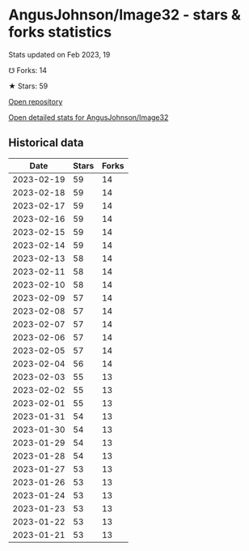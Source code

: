 # AngusJohnson/Image32 - stars & forks statistics

Stats updated on Feb 2023, 19

☋ Forks: 14

★ Stars: 59

[Open repository](https://github.com/AngusJohnson/Image32)

[Open detailed stats for AngusJohnson/Image32](https://reviewgithub.com/rep/AngusJohnson/Image32)

## Historical data
| Date | Stars | Forks |
|------|-------|-------|
| 2023-02-19 | 59 | 14 | 
| 2023-02-18 | 59 | 14 | 
| 2023-02-17 | 59 | 14 | 
| 2023-02-16 | 59 | 14 | 
| 2023-02-15 | 59 | 14 | 
| 2023-02-14 | 59 | 14 | 
| 2023-02-13 | 58 | 14 | 
| 2023-02-11 | 58 | 14 | 
| 2023-02-10 | 58 | 14 | 
| 2023-02-09 | 57 | 14 | 
| 2023-02-08 | 57 | 14 | 
| 2023-02-07 | 57 | 14 | 
| 2023-02-06 | 57 | 14 | 
| 2023-02-05 | 57 | 14 | 
| 2023-02-04 | 56 | 14 | 
| 2023-02-03 | 55 | 13 | 
| 2023-02-02 | 55 | 13 | 
| 2023-02-01 | 55 | 13 | 
| 2023-01-31 | 54 | 13 | 
| 2023-01-30 | 54 | 13 | 
| 2023-01-29 | 54 | 13 | 
| 2023-01-28 | 54 | 13 | 
| 2023-01-27 | 53 | 13 | 
| 2023-01-26 | 53 | 13 | 
| 2023-01-24 | 53 | 13 | 
| 2023-01-23 | 53 | 13 | 
| 2023-01-22 | 53 | 13 | 
| 2023-01-21 | 53 | 13 | 

